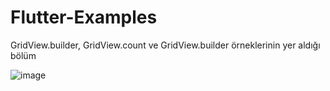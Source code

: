 # Flutter-Examples
GridView.builder, GridView.count ve GridView.builder örneklerinin yer aldığı bölüm
 
![image](https://user-images.githubusercontent.com/49613812/179291273-e6cb6c78-7306-4ecc-99ff-55f3661025c8.png)
